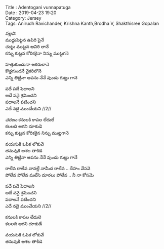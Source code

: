 ﻿﻿Title : Adentogani vunnapatuga  
Date : 2019-04-23 19:20  
Category: Jersey  
Tags: Anirudh Ravichander, Krishna Kanth,Brodha V,  Shakthisree Gopalan


_పల్లవి:_    
ముద్దుపెట్టన ఉపిరి పైనే  
చుట్టు ముట్టన ఆవిరి లానే    
కన్ను కుట్టన కోరికకైనా నిన్ను ముట్టగనె  

హత్తుకుందునా అకరులానె     
కొత్తగుందనే వైకరిలొనె   
ఎన్ని తిట్టినా ఆపను నేనే వుండు గుట్టు గానె   

పదే పదే పెదాలని  
అదే పనై శ్రమించని   
పదాలనే పటించని  
ఎదే నదై ముంచేయని   //2//

_చరణం_
కనులకి కాపల లేదులే   
కలలది ఆగని దూకుడె  
కన్ను కుట్టన కోరికకైన నిన్ను ముట్టగానె   

వయసుకి ఓపిక లోకువె  
తనువుకి అశల తాకిడె  
ఎన్ని తిట్టినా ఆపను నేనే వుండు గుట్టు గానే 

రాలేవ రాలేవ వానల్లే నామీద రాలేవ .. దేహం వేసవె   
పోలేవ పోలేవ మటేసె దూరలు పోలేవ .. నీ నా కోసమె   

పదే పదే పెదాలని  
అదే పనై శ్రమించని   
పదాలనే పటించని  
ఎదే నదై ముంచేయని   //2//

కనులకి కాపల లేదులె  
కలలది ఆగని దూకుడే   

వయసుకి ఓపిక లోకువే  
తనువుకి అశల తాకిడె  

